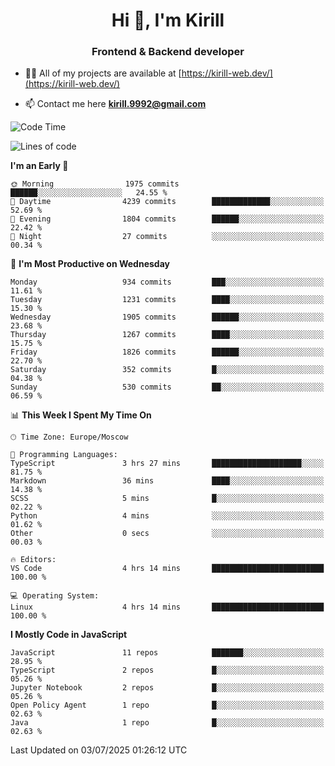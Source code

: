 <h1 align="center">Hi 👋, I'm Kirill</h1>
<h3 align="center">Frontend & Backend developer</h3>

- 👨‍💻 All of my projects are available at [https://kirill-web.dev/](https://kirill-web.dev/)

- 📫 Contact me here **kirill.9992@gmail.com**











<!--START_SECTION:waka-->
![Code Time](http://img.shields.io/badge/Code%20Time-2%2C267%20hrs%205%20mins-blue)

![Lines of code](https://img.shields.io/badge/From%20Hello%20World%20I%27ve%20Written-5.1%20million%20lines%20of%20code-blue)

**I'm an Early 🐤** 

```text
🌞 Morning                1975 commits        ██████░░░░░░░░░░░░░░░░░░░   24.55 % 
🌆 Daytime                4239 commits        █████████████░░░░░░░░░░░░   52.69 % 
🌃 Evening                1804 commits        ██████░░░░░░░░░░░░░░░░░░░   22.42 % 
🌙 Night                  27 commits          ░░░░░░░░░░░░░░░░░░░░░░░░░   00.34 % 
```
📅 **I'm Most Productive on Wednesday** 

```text
Monday                   934 commits         ███░░░░░░░░░░░░░░░░░░░░░░   11.61 % 
Tuesday                  1231 commits        ████░░░░░░░░░░░░░░░░░░░░░   15.30 % 
Wednesday                1905 commits        ██████░░░░░░░░░░░░░░░░░░░   23.68 % 
Thursday                 1267 commits        ████░░░░░░░░░░░░░░░░░░░░░   15.75 % 
Friday                   1826 commits        ██████░░░░░░░░░░░░░░░░░░░   22.70 % 
Saturday                 352 commits         █░░░░░░░░░░░░░░░░░░░░░░░░   04.38 % 
Sunday                   530 commits         ██░░░░░░░░░░░░░░░░░░░░░░░   06.59 % 
```


📊 **This Week I Spent My Time On** 

```text
🕑︎ Time Zone: Europe/Moscow

💬 Programming Languages: 
TypeScript               3 hrs 27 mins       ████████████████████░░░░░   81.75 % 
Markdown                 36 mins             ████░░░░░░░░░░░░░░░░░░░░░   14.38 % 
SCSS                     5 mins              █░░░░░░░░░░░░░░░░░░░░░░░░   02.22 % 
Python                   4 mins              ░░░░░░░░░░░░░░░░░░░░░░░░░   01.62 % 
Other                    0 secs              ░░░░░░░░░░░░░░░░░░░░░░░░░   00.03 % 

🔥 Editors: 
VS Code                  4 hrs 14 mins       █████████████████████████   100.00 % 

💻 Operating System: 
Linux                    4 hrs 14 mins       █████████████████████████   100.00 % 
```

**I Mostly Code in JavaScript** 

```text
JavaScript               11 repos            ███████░░░░░░░░░░░░░░░░░░   28.95 % 
TypeScript               2 repos             █░░░░░░░░░░░░░░░░░░░░░░░░   05.26 % 
Jupyter Notebook         2 repos             █░░░░░░░░░░░░░░░░░░░░░░░░   05.26 % 
Open Policy Agent        1 repo              █░░░░░░░░░░░░░░░░░░░░░░░░   02.63 % 
Java                     1 repo              █░░░░░░░░░░░░░░░░░░░░░░░░   02.63 % 
```




 Last Updated on 03/07/2025 01:26:12 UTC
<!--END_SECTION:waka-->
